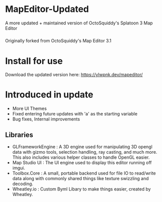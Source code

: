 # MapEditor-Updated
A more updated + maintained version of OctoSquiddy's Splatoon 3 Map Editor
#####
Originally forked from OctoSquiddy's Map Editor 3.1

# Install for use
Download the updated version here: https://ylwpnk.dev/mapeditor/


# Introduced in update
- More UI Themes
- Fixed entering future updates with 'a' as the starting variable
- Bug fixes, Internal improvements


## Libraries
- GLFrameworkEngine : A 3D engine used for manipulating 3D opengl data with gizmo tools, selection handling, ray casting, and much more. This also includes various helper classes to handle OpenGL easier.  
- Map Studio UI : The UI engine used to display this editor running off imgui. 
- Toolbox.Core : A small, portable backend used for file IO to read/write data along with commonly shared things like texture swizzling and decoding. 
- Wheatley.io : Custom Byml Libary to make things easier, created by Wheatley.
